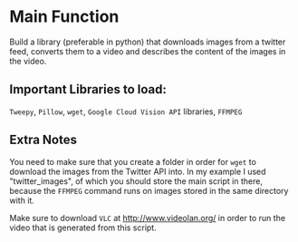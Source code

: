 # **Main Function**
  Build a library (preferable in python) that downloads images from a twitter feed, converts them to a video and describes the content of the images in the video.


## **Important Libraries to load:**
  `Tweepy`, `Pillow`, `wget`, `Google Cloud Vision API` libraries, `FFMPEG`

## **Extra Notes**  
You need to make sure that you create a folder in order for `wget` to download the images from the Twitter API into. In my example I used "twitter_images", of which you should store the main script in there, because the `FFMPEG` command runs on images stored in the same directory with it.

Make sure to download `VLC` at http://www.videolan.org/ in order to run the video that is generated from this script.


